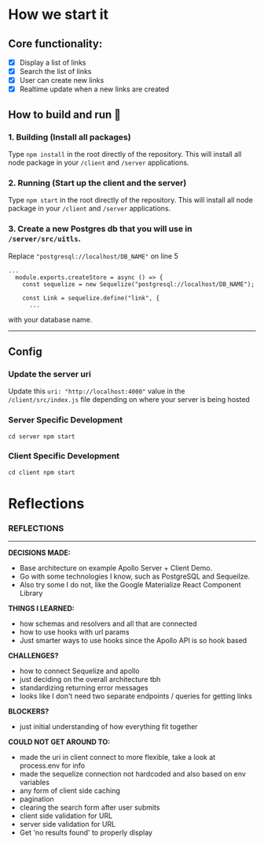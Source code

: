# How we start it


## Core functionality:

- [x]  Display a list of links
- [x]  Search the list of links
- [x]  User can create new links
- [x]  Realtime update when a new links are created

## How to build and run 🚀

### 1. Building (Install all packages)
Type `npm install` in the root directly of the repository. This will install all node package in your `/client` and `/server` applications.

### 2. Running (Start up the client and the server)
Type `npm start` in the root directly of the repository. This will install all node package in your `/client` and `/server` applications.

### 3. Create a new Postgres db that you will use in `/server/src/uitls`. 

Replace `"postgresql://localhost/DB_NAME"` on line 5
```
...
  module.exports.createStore = async () => {
    const sequelize = new Sequelize("postgresql://localhost/DB_NAME");

    const Link = sequelize.define("link", {
      ...
```

with your database name.

-------

## Config
### Update the server uri
Update this `uri: "http://localhost:4000"` value in the `/client/src/index.js` file depending on where your server is being hosted


### Server Specific Development

`
  cd server
  npm start
` 


### Client Specific Development
`
  cd client
  npm start
` 



# Reflections

### REFLECTIONS

---
**DECISIONS MADE:**

- Base architecture on example Apollo Server + Client Demo.
- Go with some technologies I know, such as PostgreSQL and Sequeilze.
- Also try some I do not, like the Google Materialize React Component Library

**THINGS I LEARNED:**

- how schemas and resolvers and all that are connected
- how to use hooks  with url params
- Just smarter ways to use hooks since the Apollo API is so hook based

**CHALLENGES?**

- how to connect Sequelize and apollo
- just deciding on the overall architecture tbh
- standardizing returning error messages
- looks like I don't need two separate endpoints / queries for getting links

**BLOCKERS?**

- just initial understanding of how everything fit together

**COULD NOT GET AROUND TO:**

- made the uri in client connect to more flexible, take a look at process.env for info
- made the sequelize connection not hardcoded and also based on env variables
- any form of client side caching
- pagination
- clearing the search form after user submits
- client side validation for URL
- server side validation for URL
- Get 'no results found' to properly display
